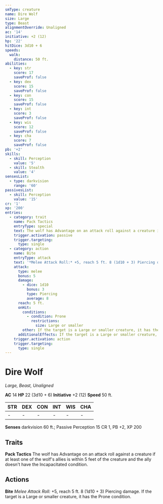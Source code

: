```yaml
---
smType: creature
name: Dire Wolf
size: Large
type: Beast
alignmentOverride: Unaligned
ac: '14'
initiative: +2 (12)
hp: '22'
hitDice: 3d10 + 6
speeds:
  walk:
    distance: 50 ft.
abilities:
  - key: str
    score: 17
    saveProf: false
  - key: dex
    score: 15
    saveProf: false
  - key: con
    score: 15
    saveProf: false
  - key: int
    score: 3
    saveProf: false
  - key: wis
    score: 12
    saveProf: false
  - key: cha
    score: 7
    saveProf: false
pb: '+2'
skills:
  - skill: Perception
    value: '5'
  - skill: Stealth
    value: '4'
sensesList:
  - type: darkvision
    range: '60'
passivesList:
  - skill: Perception
    value: '15'
cr: '1'
xp: '200'
entries:
  - category: trait
    name: Pack Tactics
    entryType: special
    text: The wolf has Advantage on an attack roll against a creature if at least one of the wolf's allies is within 5 feet of the creature and the ally doesn't have the Incapacitated condition.
    trigger.activation: passive
    trigger.targeting:
      type: single
  - category: action
    name: Bite
    entryType: attack
    text: '*Melee Attack Roll:* +5, reach 5 ft. 8 (1d10 + 3) Piercing damage. If the target is a Large or smaller creature, it has the Prone condition.'
    attack:
      type: melee
      bonus: 5
      damage:
        - dice: 1d10
          bonus: 3
          type: Piercing
          average: 8
      reach: 5 ft.
      onHit:
        conditions:
          - condition: Prone
            restrictions:
              size: Large or smaller
        other: If the target is a Large or smaller creature, it has the Prone condition.
      additionalEffects: If the target is a Large or smaller creature, it has the Prone condition.
    trigger.activation: action
    trigger.targeting:
      type: single
---
```


# Dire Wolf
*Large, Beast, Unaligned*

**AC** 14
**HP** 22 (3d10 + 6)
**Initiative** +2 (12)
**Speed** 50 ft.

| STR | DEX | CON | INT | WIS | CHA |
| --- | --- | --- | --- | --- | --- |
| - | - | - | - | - | - |

**Senses** darkvision 60 ft.; Passive Perception 15
CR 1, PB +2, XP 200

## Traits

**Pack Tactics**
The wolf has Advantage on an attack roll against a creature if at least one of the wolf's allies is within 5 feet of the creature and the ally doesn't have the Incapacitated condition.

## Actions

**Bite**
*Melee Attack Roll:* +5, reach 5 ft. 8 (1d10 + 3) Piercing damage. If the target is a Large or smaller creature, it has the Prone condition.
